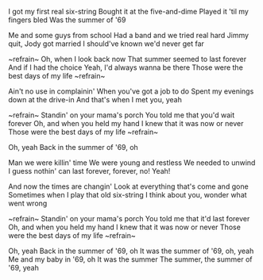 I got my first real six-string
Bought it at the five-and-dime
Played it 'til my fingers bled
Was the summer of '69

Me and some guys from school
Had a band and we tried real hard
Jimmy quit, Jody got married
I should've known we'd never get far

~refrain~
Oh, when I look back now
That summer seemed to last forever
And if I had the choice
Yeah, I'd always wanna be there
Those were the best days of my life
~refrain~

Ain't no use in complainin'
When you've got a job to do
Spent my evenings down at the drive-in
And that's when I met you, yeah

~refrain~
Standin' on your mama's porch
You told me that you'd wait forever
Oh, and when you held my hand
I knew that it was now or never
Those were the best days of my life 
~refrain~

Oh, yeah
Back in the summer of '69, oh

Man we were killin' time
We were young and restless
We needed to unwind
I guess nothin' can last forever, forever, no!
Yeah!

And now the times are changin'
Look at everything that's come and gone
Sometimes when I play that old six-string
I think about you, wonder what went wrong

~refrain~
Standin' on your mama's porch
You told me that it'd last forever
Oh, and when you held my hand
I knew that it was now or never
Those were the best days of my life
~refrain~

Oh, yeah
Back in the summer of '69, oh
It was the summer of '69, oh, yeah
Me and my baby in '69, oh
It was the summer
The summer, the summer of '69, yeah